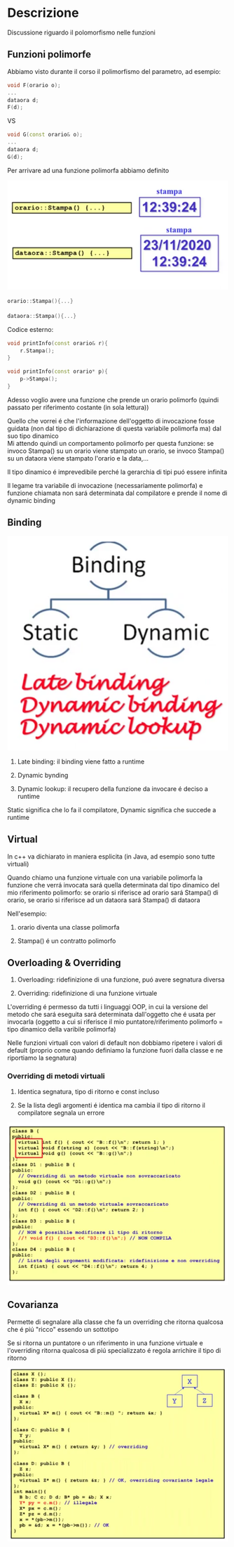 # Descrizione

Discussione riguardo il polomorfismo nelle funzioni


## Funzioni polimorfe

Abbiamo visto durante il corso il polimorfismo del parametro, ad esempio: 

```cpp 
void F(orario o);
...
dataora d;
F(d);
```
VS 

```cpp
void G(const orario& o);
...
dataora d;
G(d);
```
Per arrivare ad una funzione polimorfa abbiamo definito 

![Static Binding](../../assets/Polimorfo1.png)

```cpp 
orario::Stampa(){...}

dataora::Stampa(){...}
```
Codice esterno:

```cpp
void printInfo(const orario& r){
    r.Stampa();
}
```

```cpp
void printInfo(const orario* p){
    p->Stampa();
}
```

Adesso voglio avere una funzione che prende un orario polimorfo (quindi passato per riferimento costante (in sola lettura))

Quello che vorrei é che l'informazione dell'oggetto di invocazione fosse guidata (non dal tipo di dichiarazione di questa variabile polimorfa ma) dal suo tipo dinamico  
Mi attendo quindi un comportamento polimorfo per questa funzione: se invoco Stampa() su un orario viene stampato un orario, se invoco Stampa() su un dataora viene stampato l'orario e la data,...  

Il tipo dinamico é imprevedibile perché la gerarchia di tipi puó essere infinita  

Il legame tra variabile di invocazione (necessariamente polimorfa) e funzione chiamata non sará determinata dal compilatore e prende il nome di dynamic binding

## Binding

![Static vs Dynamic Binding](../../assets/StaticVSDynamicBinding.png)


1. Late binding: il binding viene fatto a runtime

2. Dynamic bynding

3. Dynamic lookup: il recupero della funzione da invocare é deciso a runtime

Static significa che lo fa il compilatore, Dynamic significa che succede a runtime


## Virtual

In c++ va dichiarato in maniera esplicita (in Java, ad esempio sono tutte virtuali)  

Quando chiamo una funzione virtuale con una variabile polimorfa la funzione che verrá invocata sará quella determinata dal tipo dinamico del mio riferimento polimorfo: se orario si riferisce ad orario sará Stampa() di orario, se orario si riferisce ad un dataora sará Stampa() di dataora

Nell'esempio:

1. orario diventa una classe polimorfa

2. Stampa() é un contratto polimorfo 


## Overloading & Overriding

1. Overloading: ridefinizione di una funzione, puó avere segnatura diversa

2. Overriding: ridefinizione di una funzione virtuale

L'overriding é permesso da tutti i linguaggi OOP, in cui la versione del metodo che sará eseguita sará determinata dall'oggetto che é usata per invocarla (oggetto a cui si riferisce il mio puntatore/riferimento polimorfo = tipo dinamico della varibile polimorfa)

Nelle funzioni virtuali con valori di default non dobbiamo ripetere i valori di default (proprio come quando definiamo la funzione fuori dalla classe e ne riportiamo la segnatura)

### Overriding di metodi virtuali

1. Identica segnatura, tipo di ritorno e const incluso

2. Se la lista degli argomenti é identica ma cambia il tipo di ritorno il compilatore segnala un errore

![Overriding](../../assets/Overriding.png)


## Covarianza

Permette di segnalare alla classe che fa un overriding che ritorna qualcosa che é piú "ricco" essendo un sottotipo

Se si ritorna un puntatore o un riferimento in una funzione virtuale e l'overriding ritorna qualcosa di piú specializzato é regola arrichire il tipo di ritorno

![Covarianza](../../assets/Covarianza.png)
